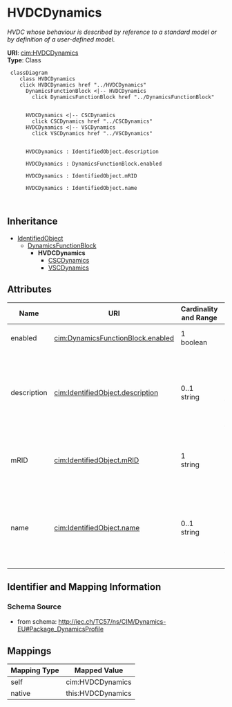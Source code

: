 # HVDCDynamics


_HVDC whose behaviour is described by reference to a standard model <font color="#0f0f0f">or by definition of a user-defined model.</font>_





**URI**: [cim:HVDCDynamics](http://iec.ch/TC57/CIM100#HVDCDynamics)<br />
**Type**: Class




```mermaid
 classDiagram
    class HVDCDynamics
    click HVDCDynamics href "../HVDCDynamics"
      DynamicsFunctionBlock <|-- HVDCDynamics
        click DynamicsFunctionBlock href "../DynamicsFunctionBlock"
      

      HVDCDynamics <|-- CSCDynamics
        click CSCDynamics href "../CSCDynamics"
      HVDCDynamics <|-- VSCDynamics
        click VSCDynamics href "../VSCDynamics"
      
      
      HVDCDynamics : IdentifiedObject.description
        
      HVDCDynamics : DynamicsFunctionBlock.enabled
        
      HVDCDynamics : IdentifiedObject.mRID
        
      HVDCDynamics : IdentifiedObject.name
        
      
```





## Inheritance
* [IdentifiedObject](IdentifiedObject.md)
    * [DynamicsFunctionBlock](DynamicsFunctionBlock.md)
        * **HVDCDynamics**
            * [CSCDynamics](CSCDynamics.md)
            * [VSCDynamics](VSCDynamics.md)



## Attributes


| Name | URI | Cardinality and Range | Description | Inheritance |
| ---  | --- | --- | --- | --- |
| enabled | [cim:DynamicsFunctionBlock.enabled](http://iec.ch/TC57/CIM100#DynamicsFunctionBlock.enabled) | 1 <br />  boolean  | Function block used indicator | [DynamicsFunctionBlock](DynamicsFunctionBlock.md) |
| description | [cim:IdentifiedObject.description](http://iec.ch/TC57/CIM100#IdentifiedObject.description) | 0..1 <br />  string  | The description is a free human readable text describing or naming the object | [IdentifiedObject](IdentifiedObject.md) |
| mRID | [cim:IdentifiedObject.mRID](http://iec.ch/TC57/CIM100#IdentifiedObject.mRID) | 1 <br />  string  | Master resource identifier issued by a model authority | [IdentifiedObject](IdentifiedObject.md) |
| name | [cim:IdentifiedObject.name](http://iec.ch/TC57/CIM100#IdentifiedObject.name) | 0..1 <br />  string  | The name is any free human readable and possibly non unique text naming the o... | [IdentifiedObject](IdentifiedObject.md) |









## Identifier and Mapping Information







### Schema Source


* from schema: http://iec.ch/TC57/ns/CIM/Dynamics-EU#Package_DynamicsProfile





## Mappings

| Mapping Type | Mapped Value |
| ---  | ---  |
| self | cim:HVDCDynamics |
| native | this:HVDCDynamics |





